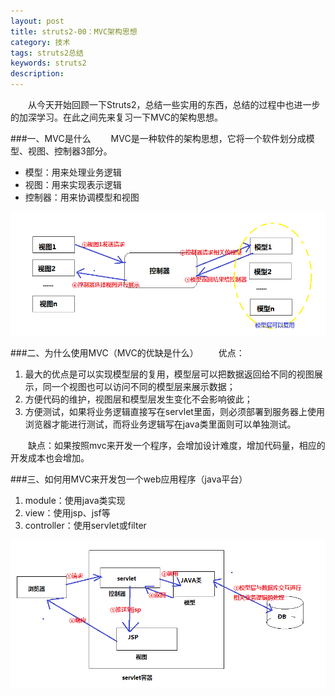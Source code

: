 ```yaml
---
layout: post
title: struts2-00：MVC架构思想
category: 技术
tags: struts2总结
keywords: struts2
description: 
---
```


　　从今天开始回顾一下Struts2，总结一些实用的东西，总结的过程中也进一步的加深学习。在此之间先来复习一下MVC的架构思想。

###一、MVC是什么
　　MVC是一种软件的架构思想，它将一个软件划分成模型、视图、控制器3部分。

* 模型：用来处理业务逻辑
* 视图：用来实现表示逻辑
* 控制器：用来协调模型和视图

![14010500](/public/img/tec/struts00.png)


###二、为什么使用MVC（MVC的优缺是什么）
　　优点：

1. 最大的优点是可以实现模型层的复用，模型层可以把数据返回给不同的视图展示，同一个视图也可以访问不同的模型层来展示数据；
2. 方便代码的维护，视图层和模型层发生变化不会影响彼此；
3. 方便测试，如果将业务逻辑直接写在servlet里面，则必须部署到服务器上使用浏览器才能进行测试，而将业务逻辑写在java类里面则可以单独测试。

　　缺点：如果按照mvc来开发一个程序，会增加设计难度，增加代码量，相应的开发成本也会增加。

###三、如何用MVC来开发包一个web应用程序（java平台）
　　
1. module：使用java类实现
2. view：使用jsp、jsf等
3. controller：使用servlet或filter

![14010501](/public/img/tec/struts01.png)